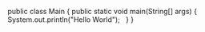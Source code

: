 public class Main {
  public static void main(String[] args) {
    System.out.println("Hello World");
  }
}
